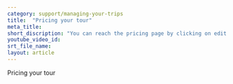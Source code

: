 ```yaml
---
category: support/managing-your-trips
title:  "Pricing your tour"
meta_title: 
short_discription: "You can reach the pricing page by clicking on edit on a specific trip under products. "
youtube_video_id: 
srt_file_name:
layout: article
---
```


Pricing your tour
